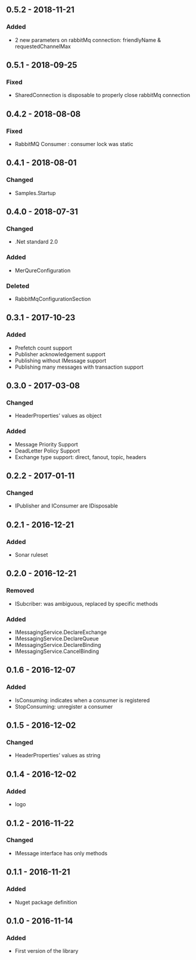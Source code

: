 ## 0.5.2 - 2018-11-21
### Added
- 2 new parameters on rabbitMq connection: friendlyName & requestedChannelMax

## 0.5.1 - 2018-09-25
### Fixed
- SharedConnection is disposable to properly close rabbitMq connection

## 0.4.2 - 2018-08-08
### Fixed
- RabbitMQ Consumer : consumer lock was static

## 0.4.1 - 2018-08-01
### Changed
- Samples.Startup

## 0.4.0 - 2018-07-31
### Changed
- .Net standard 2.0
### Added
- MerQureConfiguration
### Deleted
- RabbitMqConfigurationSection

## 0.3.1 - 2017-10-23
### Added
- Prefetch count support
- Publisher acknowledgement support
- Publishing without IMessage support
- Publishing many messages with transaction support

## 0.3.0 - 2017-03-08
### Changed
- HeaderProperties' values as object
### Added
- Message Priority Support
- DeadLetter Policy Support
- Exchange type support: direct, fanout, topic, headers

## 0.2.2 - 2017-01-11
### Changed
- IPublisher and IConsumer are IDisposable

## 0.2.1 - 2016-12-21
### Added
- Sonar ruleset

## 0.2.0 - 2016-12-21
### Removed
- ISubcriber: was ambiguous, replaced by specific methods
### Added
- IMessagingService.DeclareExchange
- IMessagingService.DeclareQueue
- IMessagingService.DeclareBinding
- IMessagingService.CancelBinding

## 0.1.6 - 2016-12-07
### Added
- IsConsuming: indicates when a consumer is registered
- StopConsuming: unregister a consumer

## 0.1.5 - 2016-12-02
### Changed
- HeaderProperties' values as string

## 0.1.4 - 2016-12-02
### Added
- logo

## 0.1.2 - 2016-11-22
### Changed
- IMessage interface has only methods

## 0.1.1 - 2016-11-21
### Added
- Nuget package definition

## 0.1.0 - 2016-11-14
### Added
- First version of the library

